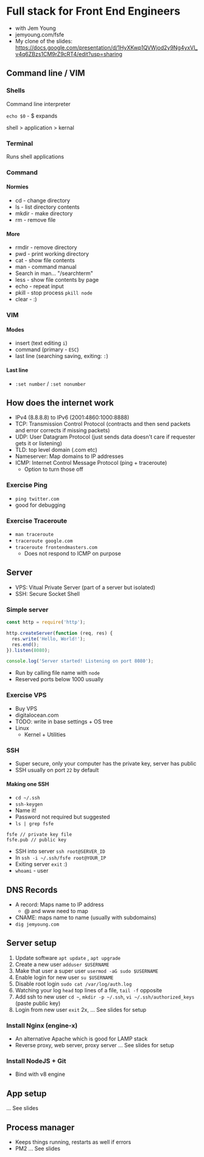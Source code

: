 # Full stack for Front End Engineers
- with Jem Young
- jemyoung.com/fsfe
- My clone of the slides: https://docs.google.com/presentation/d/1HyXKwp1QVWjod2y9Ng4yxVI_v4q6ZBzs1CM9rZ9cRT4/edit?usp=sharing

## Command line / VIM
### Shells
Command line interpreter

`echo $0` - $ expands

shell > application > kernal

### Terminal
Runs shell applications

### Command
#### Normies
- cd - change directory
- ls - list directory contents
- mkdir - make directory
- rm - remove file

#### More
- rmdir - remove directory
- pwd - print working directory
- cat - show file contents
- man - command manual
 - Search in man... "/searchterm"
- less - show file contents by page
- echo - repeat input
- pkill - stop process `pkill node`
- clear - :)

### VIM
#### Modes
- insert (text editing `i`)
- command (primary - `ESC`)
- last line (searching saving, exiting: `:`)

#### Last line
- `:set number` / `:set nonumber`

## How does the internet work
- IPv4 (8.8.8.8) to IPv6 (2001:4860:1000:8888)
- TCP: Transmission Control Protocol (contracts and then send packets and error corrects if missing packets)
- UDP: User Datagram Protocol (just sends data doesn't care if requester gets it or listening)
- TLD: top level domain (.com etc)
- Nameserver: Map domains to IP addresses
- ICMP: Internet Control Message Protocol (ping + traceroute)
  - Option to turn those off

### Exercise Ping
- `ping twitter.com`
- good for debugging

### Exercise Traceroute
- `man traceroute`
- `traceroute google.com`
- `traceroute frontendmasters.com`
  - Does not respond to ICMP on purpose

## Server
- VPS: Vitual Private Server (part of a server but isolated)
- SSH: Secure Socket Shell

### Simple server
```js
const http = require('http');

http.createServer(function (req, res) {
  res.write('Hello, World!');
  res.end();
}).listen(8080);

console.log('Server started! Listening on port 8080');
```
- Run by calling file name with `node`
- Reserved ports below 1000 usually

### Exercise VPS
- Buy VPS
- digitalocean.com
- TODO: write in base settings + OS tree
- Linux
  - Kernel + Utilities

### SSH
- Super secure, only your computer has the private key, server has public
- SSH usually on port `22` by default

#### Making one SSH
- `cd ~/.ssh`
- `ssh-keygen`
- Name it!
- Password not required but suggested
- `ls | grep fsfe`
```
fsfe // private key file
fsfe.pub // public key
```
- SSH into server `ssh root@SERVER_ID`
- In `ssh -i ~/.ssh/fsfe root@YOUR_IP`
- Exiting server `exit` :)
- `whoami` - user

## DNS Records
- A record: Maps name to IP address
  - @ and www need to map
- CNAME: maps name to name (usually with subdomains)
- `dig jemyoung.com`

## Server setup
1. Update software `apt update` , `apt upgrade`
2. Create a new user `adduser $USERNAME`
3. Make that user a super user `usermod -aG sudo $USERNAME`
4. Enable login for new user `su $USERNAME`
5. Disable root login `sudo cat /var/log/auth.log`
6. Watching your log `head` top lines of a file, `tail -f` opposite
7. Add ssh to new user `cd ~`, `mkdir -p ~/.ssh`, `vi ~/.ssh/authorized_keys` (paste public key)
8. Login from new user `exit` 2x, 
... See slides for setup

### Install Nginx (engine-x)
- An alternative Apache which is good for LAMP stack
- Reverse proxy, web server, proxy server
... See slides for setup

### Install NodeJS + Git
- Bind with v8 engine

## App setup
... See slides

## Process manager
- Keeps things running, restarts as well if errors
- PM2
... See slides













